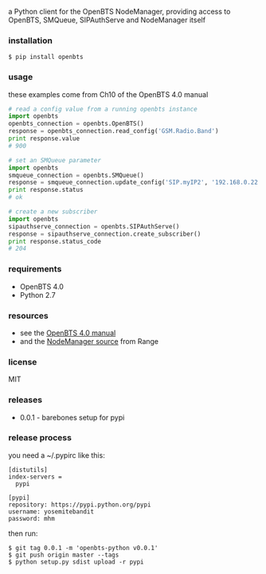 a Python client for the OpenBTS NodeManager,
providing access to OpenBTS, SMQueue, SIPAuthServe and NodeManager itself


### installation

```shell
$ pip install openbts
```


### usage
these examples come from Ch10 of the OpenBTS 4.0 manual

```python
# read a config value from a running openbts instance
import openbts
openbts_connection = openbts.OpenBTS()
response = openbts_connection.read_config('GSM.Radio.Band')
print response.value
# 900

# set an SMQueue parameter
import openbts
smqueue_connection = openbts.SMQueue()
response = smqueue_connection.update_config('SIP.myIP2', '192.168.0.22')
print response.status
# ok

# create a new subscriber
import openbts
sipauthserve_connection = openbts.SIPAuthServe()
response = sipauthserve_connection.create_subscriber()
print response.status_code
# 204
```


### requirements
* OpenBTS 4.0
* Python 2.7


### resources
* see the [OpenBTS 4.0 manual](http://openbts.org/site/wp-content/uploads/2014/07/OpenBTS-4.0-Manual.pdf)
* and the [NodeManager source](https://github.com/RangeNetworks/NodeManager) from Range


### license
MIT


### releases
* 0.0.1 - barebones setup for pypi


### release process
you need a ~/.pypirc like this:

```
[distutils]
index-servers =
  pypi

[pypi]
repository: https://pypi.python.org/pypi
username: yosemitebandit
password: mhm
```

then run:

```shell
$ git tag 0.0.1 -m 'openbts-python v0.0.1'
$ git push origin master --tags
$ python setup.py sdist upload -r pypi
```
